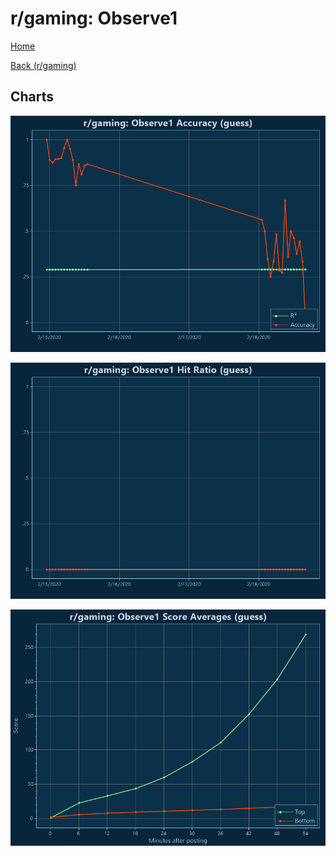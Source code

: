 # r/gaming: Observe1

[Home](../../index.md)

[Back (r/gaming)](../guess_gaming.md)

## Charts

![r/gaming R² (guess)](../../images/models/guess_gaming_Observe1_Accuracy.png "r/gaming R² (guess)")

![r/gaming Hit Ratio (guess)](../../images/models/guess_gaming_Observe1_HitRatio.png "r/gaming Hit Ratio (guess)")

![r/gaming Score Averages (guess)](../../images/models/guess_gaming_Observe1_Scores.png "r/gaming Score Averages (guess)")

